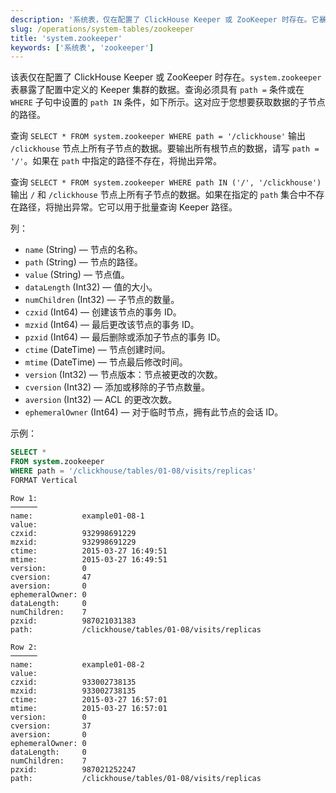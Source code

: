 ```yaml
---
description: '系统表，仅在配置了 ClickHouse Keeper 或 ZooKeeper 时存在。它暴露了配置中定义的 Keeper 集群的数据。'
slug: /operations/system-tables/zookeeper
title: 'system.zookeeper'
keywords: ['系统表', 'zookeeper']
---
```


该表仅在配置了 ClickHouse Keeper 或 ZooKeeper 时存在。`system.zookeeper` 表暴露了配置中定义的 Keeper 集群的数据。查询必须具有 `path =` 条件或在 `WHERE` 子句中设置的 `path IN` 条件，如下所示。这对应于您想要获取数据的子节点的路径。

查询 `SELECT * FROM system.zookeeper WHERE path = '/clickhouse'` 输出 `/clickhouse` 节点上所有子节点的数据。要输出所有根节点的数据，请写 `path = '/'`。如果在 `path` 中指定的路径不存在，将抛出异常。

查询 `SELECT * FROM system.zookeeper WHERE path IN ('/', '/clickhouse')` 输出 `/` 和 `/clickhouse` 节点上所有子节点的数据。如果在指定的 `path` 集合中不存在路径，将抛出异常。它可以用于批量查询 Keeper 路径。

列：

- `name` (String) — 节点的名称。
- `path` (String) — 节点的路径。
- `value` (String) — 节点值。
- `dataLength` (Int32) — 值的大小。
- `numChildren` (Int32) — 子节点的数量。
- `czxid` (Int64) — 创建该节点的事务 ID。
- `mzxid` (Int64) — 最后更改该节点的事务 ID。
- `pzxid` (Int64) — 最后删除或添加子节点的事务 ID。
- `ctime` (DateTime) — 节点创建时间。
- `mtime` (DateTime) — 节点最后修改时间。
- `version` (Int32) — 节点版本：节点被更改的次数。
- `cversion` (Int32) — 添加或移除的子节点数量。
- `aversion` (Int32) — ACL 的更改次数。
- `ephemeralOwner` (Int64) — 对于临时节点，拥有此节点的会话 ID。

示例：

``` sql
SELECT *
FROM system.zookeeper
WHERE path = '/clickhouse/tables/01-08/visits/replicas'
FORMAT Vertical
```

``` text
Row 1:
──────
name:           example01-08-1
value:
czxid:          932998691229
mzxid:          932998691229
ctime:          2015-03-27 16:49:51
mtime:          2015-03-27 16:49:51
version:        0
cversion:       47
aversion:       0
ephemeralOwner: 0
dataLength:     0
numChildren:    7
pzxid:          987021031383
path:           /clickhouse/tables/01-08/visits/replicas

Row 2:
──────
name:           example01-08-2
value:
czxid:          933002738135
mzxid:          933002738135
ctime:          2015-03-27 16:57:01
mtime:          2015-03-27 16:57:01
version:        0
cversion:       37
aversion:       0
ephemeralOwner: 0
dataLength:     0
numChildren:    7
pzxid:          987021252247
path:           /clickhouse/tables/01-08/visits/replicas
```
